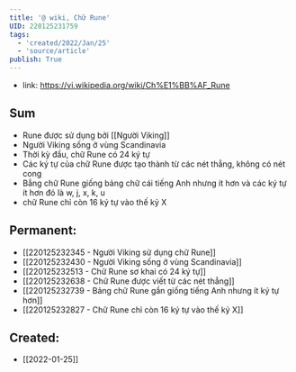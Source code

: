 ```yaml
---
title: '@ wiki, Chữ Rune'
UID: 220125231759
tags:
  - 'created/2022/Jan/25'
  - 'source/article'
publish: True
---
```

- link: https://vi.wikipedia.org/wiki/Ch%E1%BB%AF_Rune

## Sum
- Rune được sử dụng bởi [[Người Viking]]
- Người Viking sống ở vùng Scandinavia
- Thời kỳ đầu, chữ Rune có 24 ký tự
- Các ký tự của chữ Rune được tạo thành từ các nét thẳng, không có nét cong
- Bẳng chữ Rune giống bảng chữ cái tiếng Anh nhưng ít hơn và các ký tự ít hơn đó là w, j, x, k, u
- chữ Rune chỉ còn 16 ký tự vào thế kỷ X

## Permanent:
- [[220125232345 - Người Viking sử dụng chữ Rune]]
- [[220125232430 - Người Viking sống ở vùng Scandinavia]]
- [[220125232513 - Chữ Rune sơ khai có 24 ký tự]]
- [[220125232638 - Chữ Rune được viết từ các nét thẳng]]
- [[220125232739 - Bảng chữ Rune gần giống tiếng Anh nhưng ít ký tự hơn]]
- [[220125232827 - Chữ Rune chỉ còn 16 ký tự vào thế kỷ X]]


## Created:
- [[2022-01-25]]
